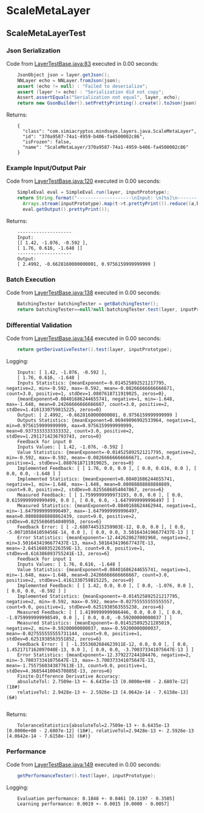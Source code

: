 # ScaleMetaLayer
## ScaleMetaLayerTest
### Json Serialization
Code from [LayerTestBase.java:83](../../../../../../../../MindsEye/src/test/java/com/simiacryptus/mindseye/layers/LayerTestBase.java#L83) executed in 0.00 seconds: 
```java
    JsonObject json = layer.getJson();
    NNLayer echo = NNLayer.fromJson(json);
    assert (echo != null) : "Failed to deserialize";
    assert (layer != echo) : "Serialization did not copy";
    Assert.assertEquals("Serialization not equal", layer, echo);
    return new GsonBuilder().setPrettyPrinting().create().toJson(json);
```

Returns: 

```
    {
      "class": "com.simiacryptus.mindseye.layers.java.ScaleMetaLayer",
      "id": "370a9587-74a1-4959-b406-fa4500002c86",
      "isFrozen": false,
      "name": "ScaleMetaLayer/370a9587-74a1-4959-b406-fa4500002c86"
    }
```



### Example Input/Output Pair
Code from [LayerTestBase.java:120](../../../../../../../../MindsEye/src/test/java/com/simiacryptus/mindseye/layers/LayerTestBase.java#L120) executed in 0.00 seconds: 
```java
    SimpleEval eval = SimpleEval.run(layer, inputPrototype);
    return String.format("--------------------\nInput: \n[%s]\n--------------------\nOutput: \n%s",
      Arrays.stream(inputPrototype).map(t->t.prettyPrint()).reduce((a,b)->a+",\n"+b).get(),
      eval.getOutput().prettyPrint());
```

Returns: 

```
    --------------------
    Input: 
    [[ 1.42, -1.076, -0.592 ],
    [ 1.76, 0.616, -1.648 ]]
    --------------------
    Output: 
    [ 2.4992, -0.6628160000000001, 0.9756159999999999 ]
```



### Batch Execution
Code from [LayerTestBase.java:138](../../../../../../../../MindsEye/src/test/java/com/simiacryptus/mindseye/layers/LayerTestBase.java#L138) executed in 0.00 seconds: 
```java
    BatchingTester batchingTester = getBatchingTester();
    return batchingTester==null?null:batchingTester.test(layer, inputPrototype);
```

### Differential Validation
Code from [LayerTestBase.java:144](../../../../../../../../MindsEye/src/test/java/com/simiacryptus/mindseye/layers/LayerTestBase.java#L144) executed in 0.00 seconds: 
```java
    return getDerivativeTester().test(layer, inputPrototype);
```
Logging: 
```
    Inputs: [ 1.42, -1.076, -0.592 ],
    [ 1.76, 0.616, -1.648 ]
    Inputs Statistics: {meanExponent=-0.014525892521217795, negative=2, min=-0.592, max=-0.592, mean=-0.08266666666666671, count=3.0, positive=1, stdDev=1.0807618711919025, zeros=0},
    {meanExponent=0.08401686244655741, negative=1, min=-1.648, max=-1.648, mean=0.24266666666666667, count=3.0, positive=2, stdDev=1.4161330759815225, zeros=0}
    Output: [ 2.4992, -0.6628160000000001, 0.9756159999999999 ]
    Outputs Statistics: {meanExponent=0.06949096992533964, negative=1, min=0.9756159999999999, max=0.9756159999999999, mean=0.9373333333333332, count=3.0, positive=2, stdDev=1.2911714236793743, zeros=0}
    Feedback for input 0
    Inputs Values: [ 1.42, -1.076, -0.592 ]
    Value Statistics: {meanExponent=-0.014525892521217795, negative=2, min=-0.592, max=-0.592, mean=-0.08266666666666671, count=3.0, positive=1, stdDev=1.0807618711919025, zeros=0}
    Implemented Feedback: [ [ 1.76, 0.0, 0.0 ], [ 0.0, 0.616, 0.0 ], [ 0.0, 0.0, -1.648 ] ]
    Implemented Statistics: {meanExponent=0.08401686244655741, negative=1, min=-1.648, max=-1.648, mean=0.08088888888888889, count=9.0, positive=2, stdDev=0.8255686854047867, zeros=6}
    Measured Feedback: [ [ 1.7599999999973193, 0.0, 0.0 ], [ 0.0, 0.6159999999999499, 0.0 ], [ 0.0, 0.0, -1.6479999999996497 ] ]
    Measured Statistics: {meanExponent=0.0840168624462944, negative=1, min=-1.6479999999996497, max=-1.6479999999996497, mean=0.08088888888862439, count=9.0, positive=2, stdDev=0.8255686854040958, zeros=6}
    Feedback Error: [ [ -2.680744515259903E-12, 0.0, 0.0 ], [ 0.0, -5.007105841059456E-14, 0.0 ], [ 0.0, 0.0, 3.5016434196677437E-13 ] ]
    Error Statistics: {meanExponent=-12.442628627801968, negative=2, min=3.5016434196677437E-13, max=3.5016434196677437E-13, mean=-2.645168035226359E-13, count=9.0, positive=1, stdDev=8.616386893755241E-13, zeros=6}
    Feedback for input 1
    Inputs Values: [ 1.76, 0.616, -1.648 ]
    Value Statistics: {meanExponent=0.08401686244655741, negative=1, min=-1.648, max=-1.648, mean=0.24266666666666667, count=3.0, positive=2, stdDev=1.4161330759815225, zeros=0}
    Implemented Feedback: [ [ 1.42, 0.0, 0.0 ], [ 0.0, -1.076, 0.0 ], [ 0.0, 0.0, -0.592 ] ]
    Implemented Statistics: {meanExponent=-0.014525892521217795, negative=2, min=-0.592, max=-0.592, mean=-0.02755555555555557, count=9.0, positive=1, stdDev=0.6251938563555238, zeros=6}
    Measured Feedback: [ [ 1.4199999999986446, 0.0, 0.0 ], [ 0.0, -1.0759999999998549, 0.0 ], [ 0.0, 0.0, -0.59200000000037 ] ]
    Measured Statistics: {meanExponent=-0.014525892521285019, negative=2, min=-0.59200000000037, max=-0.59200000000037, mean=-0.027555555555731144, count=9.0, positive=1, stdDev=0.6251938563551852, zeros=6}
    Feedback Error: [ [ -1.3553602684623911E-12, 0.0, 0.0 ], [ 0.0, 1.4521717162097048E-13, 0.0 ], [ 0.0, 0.0, -3.700373341075647E-13 ] ]
    Error Statistics: {meanExponent=-12.379227244104476, negative=2, min=-3.700373341075647E-13, max=-3.700373341075647E-13, mean=-1.7557560343877613E-13, count=9.0, positive=1, stdDev=4.3685441004570885E-13, zeros=6}
    Finite-Difference Derivative Accuracy:
    absoluteTol: 2.7509e-13 +- 6.6435e-13 [0.0000e+00 - 2.6807e-12] (18#)
    relativeTol: 2.9428e-13 +- 2.5926e-13 [4.0642e-14 - 7.6158e-13] (6#)
    
```

Returns: 

```
    ToleranceStatistics{absoluteTol=2.7509e-13 +- 6.6435e-13 [0.0000e+00 - 2.6807e-12] (18#), relativeTol=2.9428e-13 +- 2.5926e-13 [4.0642e-14 - 7.6158e-13] (6#)}
```



### Performance
Code from [LayerTestBase.java:149](../../../../../../../../MindsEye/src/test/java/com/simiacryptus/mindseye/layers/LayerTestBase.java#L149) executed in 0.00 seconds: 
```java
    getPerformanceTester().test(layer, inputPrototype);
```
Logging: 
```
    Evaluation performance: 0.1848 +- 0.0461 [0.1197 - 0.3505]
    Learning performance: 0.0019 +- 0.0015 [0.0000 - 0.0057]
    
```

